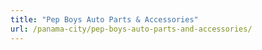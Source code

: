 ```yaml
---
title: "Pep Boys Auto Parts & Accessories"
url: /panama-city/pep-boys-auto-parts-and-accessories/
---
```

